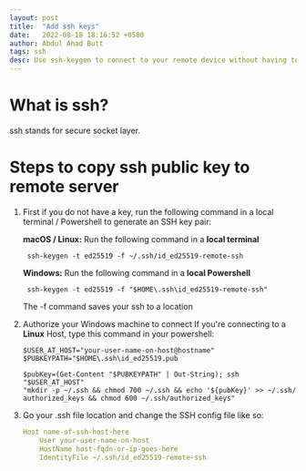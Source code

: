 ```yaml
---
layout: post
title:  "Add ssh keys"
date:   2022-08-18 18:16:52 +0500
author: Abdul Ahad Butt
tags: ssh
desc: Use ssh-keygen to connect to your remote device without having to input your password everytime
---
```



# What is ssh?
ssh stands for secure socket layer. 

# Steps to copy ssh public key to remote server
1. First if you do not have a key, run the following command in a local terminal / Powershell to generate an SSH key pair:

    **macOS / Linux:** Run the following command in a **local terminal**
            
        ssh-keygen -t ed25519 -f ~/.ssh/id_ed25519-remote-ssh

    **Windows:** Run the following command in a **local Powershell**

        ssh-keygen -t ed25519 -f "$HOME\.ssh\id_ed25519-remote-ssh"

    The -f command saves your ssh to a location


2. Authorize your Windows machine to connect
    If you're connecting to a **Linux** Host, type this command in your powershell:

    ```shell
    $USER_AT_HOST="your-user-name-on-host@hostname"
    $PUBKEYPATH="$HOME\.ssh\id_ed25519.pub

    $pubKey=(Get-Content "$PUBKEYPATH" | Out-String); ssh "$USER_AT_HOST" 
    "mkdir -p ~/.ssh && chmod 700 ~/.ssh && echo '${pubKey}' >> ~/.ssh/
    authorized_keys && chmod 600 ~/.ssh/authorized_keys"
    ```
3. Go your .ssh file location and change the SSH config file like so:

    ```yaml
    Host name-of-ssh-host-here
        User your-user-name-on-host
        HostName host-fqdn-or-ip-goes-here
        IdentityFile ~/.ssh/id_ed25519-remote-ssh
    ```
